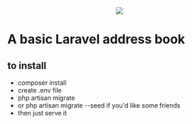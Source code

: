 <p align="center"><img src="https://laravel.com/assets/img/components/logo-laravel.svg"></p>


# A basic Laravel address book

## to install 
- composer install 
- create .env file 
- php artisan migrate
- or php artisan migrate --seed if you'd like some friends 
- then just serve it
